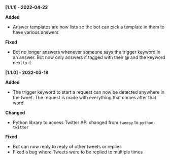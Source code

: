 **[1.1.1] - 2022-04-22**


**Added**

- Answer templates are now lists so the bot can pick a template in them to have various answers 

**Fixed**

- Bot no longer answers whenever someone says the trigger keyword in an answer. Bot now only answers if tagged with their @ and the keyword next to it

**[1.1.0] - 2022-03-19**


**Added**

- The trigger keyword to start a request can now be detected anywhere in the tweet. The request is made with everything that comes after that word.

**Changed**

- Python library to access Twitter API changed from `tweepy` to `python-twitter`

**Fixed**

- Bot can now reply to reply of other tweets or replies
- Fixed a bug where Tweets were to be replied to multiple times
